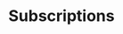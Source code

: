 ---
title: Subscriptions
position: 2
parameters:
  - name:
    content:
content_markdown: |-

  <h4>CINX Application/Subscription Model Introduction</h4>
  <br/>
  A CINX customer (organization) has the opportunity to subscribe to different applications available on the platform. An application can be a grouping of pages and functionality on the CINX web site or external applications that consume content from CINX.  Each application on the CINX platform has a unique identifier and a range of fields that define its attributes.  When an organization subscribes to an application a new unique identifier is created to link the application to the subscribing organization.  This application id will be used in API calls to identify and grant access to requested data operations.
  
  <br/>
  <img src='images/subscription1.jpg' />
  <br/>
  
  <h4>CINX Data Source Introduction</h4>
  <br/>
  CINX supports different “catalogs” of content.  Companies subscribing to CINX can have access to multiple catalogs or databases of content.  Here are some common catalogs in CINX:
  <br/>
  - HPH Plumbing/Mechanical catalog
  - MCAA WebLEM
  - PHCC Labor Units
  <br/>  
  
  Another catalog that each CINX company can use is a “Private” catalog.  This catalog of content is specific to the subscribing company and can contain material items.  These items can be copied from another catalog on CINX or manually entered/uploaded by the company.
  Estimating systems, CAD/BIM software systems, and other software partners that utilize CINX content will also have a separate CINX Catalogs.  This allows each system to have a specific set of items that CINX maintains.
  A good way to visualize this concept is to open the Catalog drop-down in the CINX Search app.  Here is a screen shot that shows a company that has access to many catalogs.  Note:  each company’s private catalog will be listed using the company’s name as registered in CINX.
  
  <br/>
  <img src='images/subscription2.jpg' />
  <br/>
  
  When working with the CINX API in conjunction with a company’s subscription a catalog is often named Data Source.
  
  <h4>CINX Application and Data Source Introduction</h4>
  <br/>
  For software partner (external) applications that consume data from CINX there is an important attribute in the CINX subscription that defines which CINX catalog is used to acquire information for data outputs.  This attribute is called a **data source**.
  
  Each application subscription in CINX has this attribute.
  
  Importantly, a company can subscribe to an application multiple times provided that the data source is different.  For example, a company using an industry estimating system may have CINX produce updates for different locations using different CINX Catalogs (data sources).  One location may want standard list prices from the standard estimating database and another location may want update files to contain net buy prices based on their private catalog of content.

  <br/>
  <img src='images/subscription3.jpg' />
  <br/>
  
  **Please note that when working with the CINX Subscription API response each combination of an application and a data source will be listed in separate blocks.**
  
  Below is a sample showing an App with its data source

  App Name: Viewpoint Estimation

  Data Source Name: Viewpoint Estimation

  <br/>
  <img src='images/subscription4.jpg' />
  <br/>

  App Name: Viewpoint Estimation

  Data Source Name: My Private Catalog

  <br/>
  <img src='images/subscription5.jpg' />
  <br/>

  <h4>Working with the GET User Subscriptions/Authorizations API Response</h4>
  <br/>
  The Subscriptions/Authorizations API response will provide the necessary information to make subsequent API requests.

  Please keep the following CINX Platform attributes in mind as you begin to work with the Subscriptions response:
  <br/>
  - A User may be associated with more than one Org (multiple Orgs in the CINX subscription result)
  - An Org can subscribe to multiple catalogs of content
  - An Org might have multiple subscriptions to a single App  (the data for the App coming from different sources) (multiple instances of the same App within a single Org in the CINX subscription result)
  - A User may use a CINX Addin for multiple partner applications on the same computer
  - Objects in the CINX Platform are assigned Unique Ids that will be required API URL elements
  <br/>

  The JSON response uses the following structure:

  <br/>
  <img src='images/subscription6.jpg' />
  <br/>

  Each **Row** array of the response will correspond to an Org to which the user is a member and will contain the following components:

  **Org:** contains two objects labeled **Names** and **CINX Id.**  The **CINX Id** will contain the Unique Id to identify the Org on the CINX Platform.

  **Access Status:** defines the org’s subscription status which controls access to the API.

  **Start Date:** lists the date the CINX subscription was established.

  **End Date:** provides the scheduled expiration date for the subscription.

  **Apps:** an array of applications that the org currently subscribes to and can access using the API.  The structure of an app object is governed by its **Type.**  Current CINX App types include **Data-Source** (catalogs of content), **Integration** (interactions with other software systems), and **Website** (CINX web site features).

  **CINX Id:** contains the Unique Id for the org’s subscription.

  **User:** provides basic information about the user and his/her CINX Unique Id.

  The following sections contain important information about using the API and the CINX Unique Ids that will be required for making some API calls. 

  **Is the subscription active?**

  You will first need to verify that the subscription is active.  This is done by checking the **access_status** object of the response.
  If the subscription is active the response will have the following information:

  "access_status": {
        "code": 200,
        "message": "OK",
        "reason": null
   },

  If the subscription has expired the response will have the following information:

  "access_status": {
        "code": 401,
        "message": Unauthorized",
        "reason": "Subscription expired on [2014-08-03]"
   },

  **Does the subscription response contain a B2B (data integration) application?**

  - A B2B CINX application allows programmatic access to content on the CINX Platform.   To determine if an Org has a B2B app in their subscription, you will need to query the apps array for an  app_cdoc that has this value:  "couchdb://apps/2d4dde95cc7d1a3d8e830036ff126f60" (which is a CINX Platform constant).  Once this is located please hold the value of the id: field.  The string shown in this field is required to make additional API calls to retrieve item and project information.

  <br/>
  <img src='images/subscription7.jpg' />
  <br/>

  In the above screenshot, the necessary **id** value is:  **050ba80b-832b-89cc-8197-b2a1261a408c**

  **Does the subscription response contain multiple B2B (data integration) applications?**

  It is possible for an org to have multiple B2B applications.  This is allowed to let CINX link to different data sources.  A data source is a catalog of content.  One org may have access to multiple content catalogs.

  It is recommended that B2B application with an org’s Private Catalog data source be used when working with the public API for a specific org.

  Similar to the B2B app cdoc, the My Private Catalog data source will have a static/constant that can be used when querying the API’s Subscription response.  Inside a B2B app there will be a **data_source** field.  The value in this field for the My Private Catalog will be **couchdb://apps/a6502d78d800a4cd3cc052562500033a.**  This value is a CINX Platform constant.

  <br/>
  <img src='images/subscription8.jpg' />
  <br/>

  It is not recommended to use the **data_source_name** field as the name text may change in the future.

  **Does the subscription response contain Integration (Import-Export) application?**

  A CINX Import-Export application provides API access to formats required for integration with external applications.  This will be used in the API calls to pull price updates for a Your company catalog.

  <br/>
  <img src='images/subscription9.jpg' />
  <br/>

  The necessary **id** value in this screenshot is:  **0d2b4b77-d706-e215-13f2-207c7e4aaee7**

  **What is the user’s CINX Unique Id?**

  The CINX User Unique Id (GUID) will be required by some API requests.  These requests will generally be ones in which new information is created or existing content is updated.  The user will then be identified as the “last modified by”.


left_code_blocks:
  - code_block:
    title:
    language:
right_code_blocks:
  - code_block:
    title:
    language:
  - code_block:
    title:
    language:
---